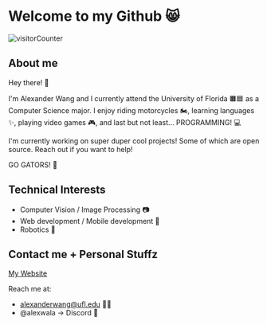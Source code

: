 # Welcome to my Github 😸

![visitorCounter](https://komarev.com/ghpvc/?username=AlexanderWangY&color=ff69b4&base=25&style=for-the-badge)

## About me
Hey there! 👋

I'm Alexander Wang and I currently attend the University of Florida 🟧🟦 as a Computer Science major. I enjoy riding motorcycles 🏍️, learning languages ✨, playing video games 🎮, and last but not least... PROGRAMMING! 💻

I'm currently working on super duper cool projects! Some of which are open source. Reach out if you want to help!

GO GATORS! 🐊

## Technical Interests
- Computer Vision / Image Processing 📷
- Web development / Mobile development 📱
- Robotics 🤖

## Contact me + Personal Stuffz
[My Website](https://alexwala.dev)

Reach me at:
- alexanderwang@ufl.edu 🧡💙
- @alexwala -> Discord 💜



